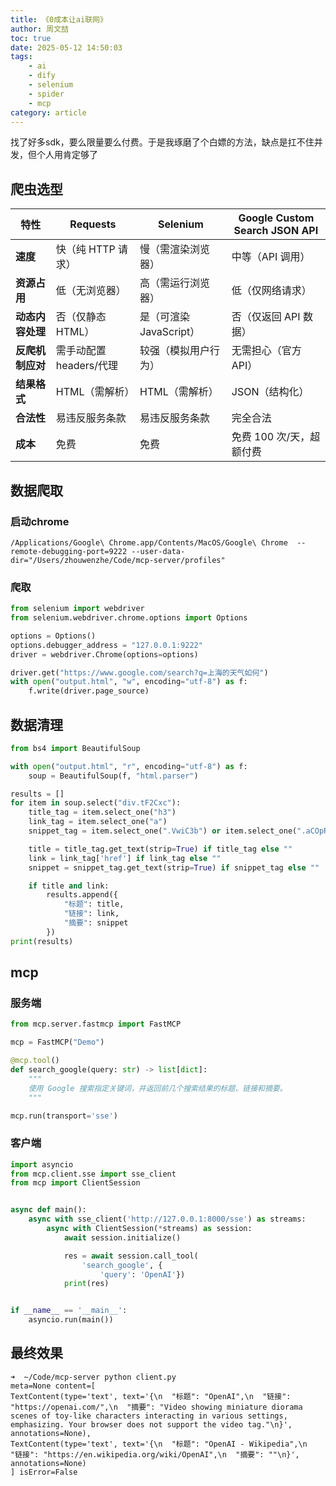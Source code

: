 ```yaml
---
title: 《0成本让ai联网》
author: 周文喆
toc: true
date: 2025-05-12 14:50:03
tags:
    - ai
    - dify
    - selenium
    - spider
    - mcp
category: article 
---
```

找了好多sdk，要么限量要么付费。于是我琢磨了个白嫖的方法，缺点是扛不住并发，但个人用肯定够了
<!-- more -->
## 爬虫选型

| 特性                | Requests                          | Selenium                          | Google Custom Search JSON API       |
|---------------------|-----------------------------------|-----------------------------------|-------------------------------------|
| **速度**            | 快（纯 HTTP 请求）                | 慢（需渲染浏览器）                | 中等（API 调用）                    |
| **资源占用**        | 低（无浏览器）                    | 高（需运行浏览器）                | 低（仅网络请求）                    |
| **动态内容处理**    | 否（仅静态 HTML）                 | 是（可渲染 JavaScript）           | 否（仅返回 API 数据）               |
| **反爬机制应对**    | 需手动配置 headers/代理           | 较强（模拟用户行为）              | 无需担心（官方 API）                |
| **结果格式**        | HTML（需解析）                    | HTML（需解析）                    | JSON（结构化）                      |
| **合法性**          | 易违反服务条款                   | 易违反服务条款                   | 完全合法                            |
| **成本**            | 免费                              | 免费                              | 免费 100 次/天，超额付费           |

## 数据爬取

### 启动chrome
<!-- ## 下载引擎

### [查看Version](chrome://settings/help)

### [下载ChromeDriver](https://googlechromelabs.github.io/chrome-for-testing/) -->
```shell
/Applications/Google\ Chrome.app/Contents/MacOS/Google\ Chrome  --remote-debugging-port=9222 --user-data-dir="/Users/zhouwenzhe/Code/mcp-server/profiles"
```

### 爬取

```python
from selenium import webdriver
from selenium.webdriver.chrome.options import Options

options = Options()
options.debugger_address = "127.0.0.1:9222"
driver = webdriver.Chrome(options=options)

driver.get("https://www.google.com/search?q=上海的天气如何")
with open("output.html", "w", encoding="utf-8") as f:
    f.write(driver.page_source)
```

## 数据清理

```python
from bs4 import BeautifulSoup

with open("output.html", "r", encoding="utf-8") as f:
    soup = BeautifulSoup(f, "html.parser")

results = []
for item in soup.select("div.tF2Cxc"):
    title_tag = item.select_one("h3")
    link_tag = item.select_one("a")
    snippet_tag = item.select_one(".VwiC3b") or item.select_one(".aCOpRe")

    title = title_tag.get_text(strip=True) if title_tag else ""
    link = link_tag['href'] if link_tag else ""
    snippet = snippet_tag.get_text(strip=True) if snippet_tag else ""

    if title and link:
        results.append({
            "标题": title,
            "链接": link,
            "摘要": snippet
        })
print(results)
```

## mcp

### 服务端

```python
from mcp.server.fastmcp import FastMCP

mcp = FastMCP("Demo")

@mcp.tool()
def search_google(query: str) -> list[dict]:
    """
    使用 Google 搜索指定关键词，并返回前几个搜索结果的标题、链接和摘要。
    """

mcp.run(transport='sse')
```

### 客户端

```python
import asyncio
from mcp.client.sse import sse_client
from mcp import ClientSession


async def main():
    async with sse_client('http://127.0.0.1:8000/sse') as streams:
        async with ClientSession(*streams) as session:
            await session.initialize()

            res = await session.call_tool(
                'search_google', {
                    'query': 'OpenAI'})
            print(res)


if __name__ == '__main__':
    asyncio.run(main())
```

## 最终效果

```shell
➜  ~/Code/mcp-server python client.py
meta=None content=[
TextContent(type='text', text='{\n  "标题": "OpenAI",\n  "链接": "https://openai.com/",\n  "摘要": "Video showing miniature diorama scenes of toy-like characters interacting in various settings, emphasizing. Your browser does not support the video tag."\n}', annotations=None),
TextContent(type='text', text='{\n  "标题": "OpenAI - Wikipedia",\n  "链接": "https://en.wikipedia.org/wiki/OpenAI",\n  "摘要": ""\n}', annotations=None)
] isError=False
```
